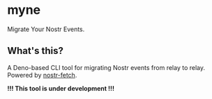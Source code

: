 # myne
Migrate Your Nostr Events.

## What's this?
A Deno-based CLI tool for migrating Nostr events from relay to relay.  Powered by [nostr-fetch](https://github.com/jiftechnify/nostr-fetch).

**!!! This tool is under development !!!**


